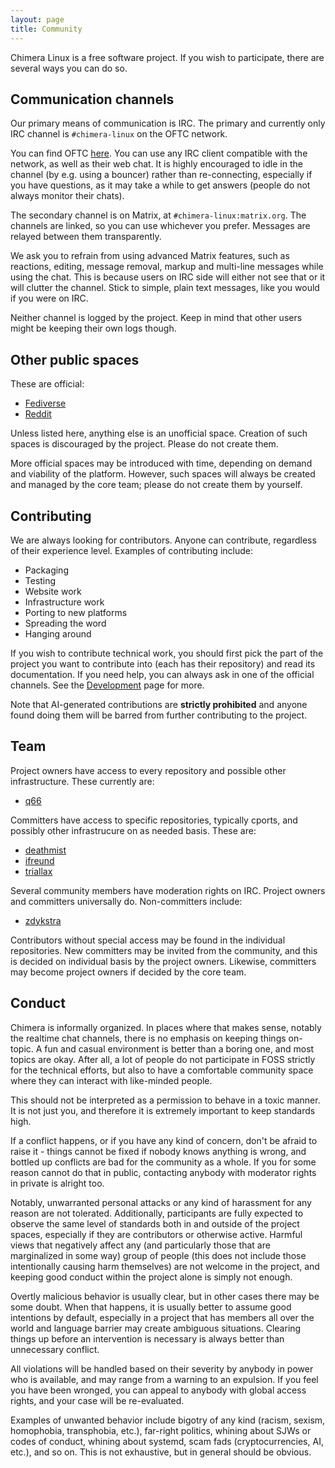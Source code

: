 ```yaml
---
layout: page
title: Community
---
```


Chimera Linux is a free software project. If you wish to participate, there
are several ways you can do so.

## Communication channels

Our primary means of communication is IRC. The primary and currently only
IRC channel is `#chimera-linux` on the OFTC network.

You can find OFTC [here](https://oftc.net). You can use any IRC client
compatible with the network, as well as their web chat. It is highly
encouraged to idle in the channel (by e.g. using a bouncer) rather than
re-connecting, especially if you have questions, as it may take a while
to get answers (people do not always monitor their chats).

The secondary channel is on Matrix, at `#chimera-linux:matrix.org`. The channels
are linked, so you can use whichever you prefer. Messages are relayed between
them transparently.

We ask you to refrain from using advanced Matrix features, such as reactions,
editing, message removal, markup and multi-line messages while using the chat.
This is because users on IRC side will either not see that or it will clutter
the channel. Stick to simple, plain text messages, like you would if you were
on IRC.

Neither channel is logged by the project. Keep in mind that other users might
be keeping their own logs though.

## Other public spaces

These are official:

* [Fediverse](https://gts.chimera-linux.org/@chimera)
* [Reddit](https://www.reddit.com/r/chimeralinux)

Unless listed here, anything else is an unofficial space. Creation of such
spaces is discouraged by the project. Please do not create them.

More official spaces may be introduced with time, depending on demand and
viability of the platform. However, such spaces will always be created and
managed by the core team; please do not create them by yourself.

## Contributing

We are always looking for contributors. Anyone can contribute, regardless
of their experience level. Examples of contributing include:

* Packaging
* Testing
* Website work
* Infrastructure work
* Porting to new platforms
* Spreading the word
* Hanging around

If you wish to contribute technical work, you should first pick the part
of the project you want to contribute into (each has their repository)
and read its documentation. If you need help, you can always ask in one
of the official channels. See the [Development](/development) page for more.

Note that AI-generated contributions are **strictly prohibited** and anyone
found doing them will be barred from further contributing to the project.

## Team

Project owners have access to every repository and possible other
infrastructure. These currently are:

* [q66](https://github.com/q66)

Committers have access to specific repositories, typically cports, and
possibly other infrastrucure on as needed basis. These are:

* [deathmist](https://github.com/JamiKettunen)
* [ifreund](https://github.com/ifreund)
* [triallax](https://github.com/triallax)

Several community members have moderation rights on IRC. Project owners
and committers universally do. Non-committers include:

* [zdykstra](https://github.com/zdykstra)

Contributors without special access may be found in the individual
repositories. New committers may be invited from the community,
and this is decided on individual basis by the project owners.
Likewise, committers may become project owners if decided by the
core team.

## Conduct

Chimera is informally organized. In places where that makes sense, notably
the realtime chat channels, there is no emphasis on keeping things on-topic.
A fun and casual environment is better than a boring one, and most topics
are okay. After all, a lot of people do not participate in FOSS strictly
for the technical efforts, but also to have a comfortable community space
where they can interact with like-minded people.

This should not be interpreted as a permission to behave in a toxic manner.
It is not just you, and therefore it is extremely important to keep standards
high.

If a conflict happens, or if you have any kind of concern, don't be afraid to
raise it - things cannot be fixed if nobody knows anything is wrong, and
bottled up conflicts are bad for the community as a whole. If you for some
reason cannot do that in public, contacting anybody with moderator rights
in private is alright too.

Notably, unwarranted personal attacks or any kind of harassment for any reason
are not tolerated. Additionally, participants are fully expected to observe the
same level of standards both in and outside of the project spaces, especially if
they are contributors or otherwise active. Harmful views that negatively affect
any (and particularly those that are marginalized in some way) group of people
(this does not include those intentionally causing harm themselves) are not
welcome in the project, and keeping good conduct within the project alone is
simply not enough.

Overtly malicious behavior is usually clear, but in other cases there may be
some doubt. When that happens, it is usually better to assume good intentions
by default, especially in a project that has members all over the world and
language barrier may create ambiguous situations. Clearing things up before
an intervention is necessary is always better than unnecessary conflict.

All violations will be handled based on their severity by anybody in power who
is available, and may range from a warning to an expulsion. If you feel you
have been wronged, you can appeal to anybody with global access rights, and
your case will be re-evaluated.

Examples of unwanted behavior include bigotry of any kind (racism, sexism,
homophobia, transphobia, etc.), far-right politics, whining about SJWs or
codes of conduct, whining about systemd, scam fads (cryptocurrencies, AI,
etc.), and so on. This is not exhaustive, but in general should be obvious.
